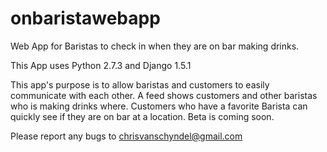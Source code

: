 onbaristawebapp
===============

Web App for Baristas to check in when they are on bar making drinks.

This App uses Python 2.7.3 and Django 1.5.1

This app's purpose is to allow baristas and customers to easily communicate with each other.  A feed shows customers and other baristas who is making drinks where.  Customers who have a favorite Barista can quickly see if they are on bar at a location.  Beta is coming soon.

Please report any bugs to chrisvanschyndel@gmail.com